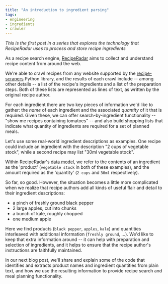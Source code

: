 ```yaml
---
title: "An introduction to ingredient parsing"
tags:
- engineering
- ingredients
- crawler
---
```


*This is the first post in a series that explores the technology that RecipeRadar uses to process and store recipe ingredients*

As a recipe search engine, [RecipeRadar](https://www.reciperadar.com) aims to collect and understand recipe content from around the web.

We're able to crawl recipes from any website supported by the [recipe-scrapers](https://github.com/hhursev/recipe-scrapers) Python library, and the results of each crawl include -- among other details -- a list of the recipe's ingredients and a list of the preparation steps.  Both of these lists are represented as lines of text, as written by the original recipe author.

For each ingredient there are two key pieces of information we'd like to gather: the _name_ of each ingredient and the associated _quantity_ of it that is required.  Given these, we can offer search-by-ingredient functionality -- "show me recipes containing tomatoes" -- and also build shopping lists that indicate what quantity of ingredients are required for a set of planned meals.

Let's use some real-world ingredient descriptions as examples.  One recipe could include an ingredient with the description "2 cups of vegetable stock", while a second recipe may list "30ml vegetable stock".

Within RecipeRadar's [data model](https://en.wikipedia.org/wiki/Data_model), we refer to the contents of an ingredient as the 'product' (`vegetable stock` in both of these examples), and the amount required as the 'quantity' (`2 cups` and `30ml` respectively).

So far, so good.  However, the situation becomes a little more complicated when we realize that recipe authors add all kinds of useful flair and detail to their ingredient descriptions:

* a pinch of freshly ground black pepper
* 2 large apples, cut into chunks
* a bunch of kale, roughly chopped
* one medium apple

Here we find products (`black pepper`, `apples`, `kale`) and quantities interleaved with additional information (`freshly ground`, ...).  We'd like to keep that extra information around -- it can help with preparation and selection of ingredients, and it helps to ensure that the recipe author's instructions are faithfully maintained.

In our next blog post, we'll share and explain some of the code that identifies and extracts product names and ingredient quantities from plain text, and how we use the resulting information to provide recipe search and meal planning functionality.
